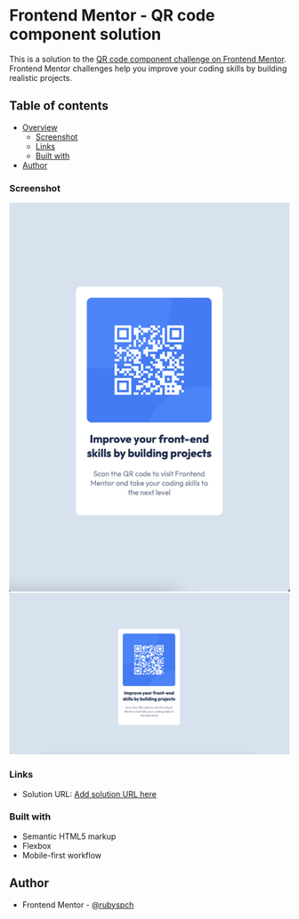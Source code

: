 # Frontend Mentor - QR code component solution

This is a solution to the [QR code component challenge on Frontend Mentor](https://www.frontendmentor.io/challenges/qr-code-component-iux_sIO_H). Frontend Mentor challenges help you improve your coding skills by building realistic projects.

## Table of contents

- [Overview](#overview)
  - [Screenshot](#screenshot)
  - [Links](#links)
  - [Built with](#built-with)
- [Author](#author)

### Screenshot

![](./images/Mobile-View-Final.png)
![](./images/Desktop-View-Final.png)

### Links

- Solution URL: [Add solution URL here](https://your-solution-url.com)

### Built with

- Semantic HTML5 markup
- Flexbox
- Mobile-first workflow

## Author

- Frontend Mentor - [@rubyspch](https://www.frontendmentor.io/profile/rubyspch)
